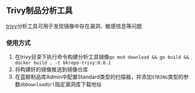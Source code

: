 ## Trivy制品分析工具

[trivy](https://github.com/aquasecurity/trivy)分析工具可用于发现镜像中存在漏洞、敏感信息等问题

### 使用方式

1. 在trivy目录下执行命令构建分析工具镜像`go mod download && go build && docker build . -t bkrepo-trivy:0.0.1`
2. 将构建好的镜像推送到镜像仓库
3. 在蓝鲸制品库Admin中配置Standard类型的扫描器，并添加`STRING`类型的参数`dbDownloadUrl`指定漏洞库下载地址
